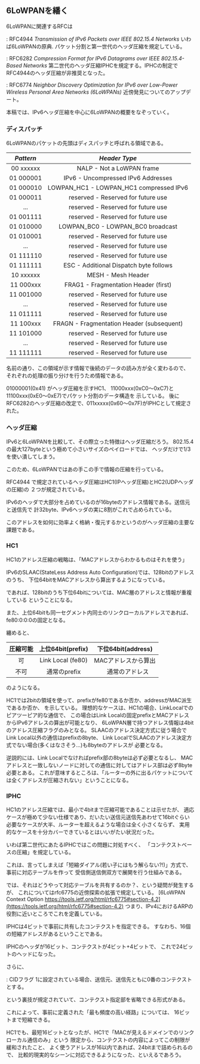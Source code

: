 
6LoWPANを繙く
------------

6LoWPANに関連するRFCは

: RFC4944
  _Transmission of IPv6 Packets over IEEE 802.15.4 Networks_
  いわば6LoWPANの原典. パケット分割と第一世代のヘッダ圧縮を規定している。

: RFC6282
  _Compression Format for IPv6 Datagrams over IEEE 802.15.4-Based Networks_
  第二世代のヘッダ圧縮IPHCを規定する。IPHCの制定でRFC4944のヘッダ圧縮が非推奨となった。

: RFC6774
  _Neighbor Discovery Optimization for IPv6 over Low-Power Wireless Personal Area Networks (6LoWPANs)_
  近傍発見についてのアップデート。


本稿では、IPv6ヘッダ圧縮を中心に6LoWPANの概要をなぞっていく。



### ディスパッチ

6LoWPANのパケットの先頭はディスパッチと呼ばれる領域である。


| *Pattern*  |               *Header Type*                   |
|:----------:|:---------------------------------------------:|
| 00  xxxxxx | NALP       - Not a LoWPAN frame               |
| 01  000001 | IPv6       - Uncompressed IPv6 Addresses      |
| 01  000010 | LOWPAN\_HC1 - LOWPAN\_HC1 compressed IPv6     |
| 01  000011 | reserved   - Reserved for future use          |
|   ...      | reserved   - Reserved for future use          |
| 01  001111 | reserved   - Reserved for future use          |
| 01  010000 | LOWPAN\_BC0 - LOWPAN\_BC0 broadcast           |
| 01  010001 | reserved   - Reserved for future use          |
|   ...      | reserved   - Reserved for future use          |
| 01  111110 | reserved   - Reserved for future use          |
| 01  111111 | ESC        - Additional Dispatch byte follows |
| 10  xxxxxx | MESH       - Mesh Header                      |
| 11  000xxx | FRAG1      - Fragmentation Header (first)     |
| 11  001000 | reserved   - Reserved for future use          |
|   ...      | reserved   - Reserved for future use          |
| 11  011111 | reserved   - Reserved for future use          |
| 11  100xxx | FRAGN      - Fragmentation Header (subsequent)|
| 11  101000 | reserved   - Reserved for future use          |
|   ...      | reserved   - Reserved for future use          |
| 11  111111 | reserved   - Reserved for future use          |

名前の通り、この領域が示す情報で後続のデータの読み方が全く変わるので、
それぞれの処理の振り分けを行うため情報である。

01000001(0x41) がヘッダ圧縮を示すHC1、
11000xxx(0xC0～0xC7)と11100xxx(0xE0～0xE7)でパケット分割のデータ構造を
示している。
後にRFC6282のヘッダ圧縮の改定で、011xxxxx(0x60～0x7F)がIPHCとして規定された。



### ヘッダ圧縮

IPv6と6LoWPANを比較して、その際立った特徴はヘッダ圧縮だろう。
802.15.4の最大127byteという極めて小さいサイズのペイロードでは、
ヘッダだけで1/3を使い潰してしまう。

このため、6LoWPANではあの手この手で情報の圧縮を行っている。


RFC4944 で規定されているヘッダ圧縮はHC1(IPヘッダ圧縮)とHC2(UDPヘッダの圧縮)の
２つが規定されている。

IPv6のヘッダで大部分を占めているのが16byteのアドレス情報である。送信元と送信先で
計32byte、IPv6ヘッダの実に8割がこれで占められている。

このアドレスを如何に効率よく格納・復元するかというのがヘッダ圧縮の主要な課題である。


### HC1

HC1のアドレス圧縮の戦略は、「MACアドレスからわかるものはそれを使う」

IPv6のSLAAC(StateLess Address Auto Configuration)では、128bitのアドレスのうち、
下位64bitをMACアドレスから算出するようになっている。

であれば、128bitのうち下位64bitについては、MAC層のアドレスと情報が重複している
ということになる。

また、上位64bitも同一セグメント内同士のリンクローカルアドレスであれば、
fe80:0:0:0の固定となる。

纏めると、


|圧縮可能|    上位64bit(prefix)   |  下位64bit(address)  |
|:------:|:----------------------:|:--------------------:|
|可      |  Link Local (fe80)     |   MACアドレスから算出|
|不可    |  通常のprefix          | 　通常のアドレス     |

のようになる。

HC1では2bitの領域を使って、prefixがfe80であるか否か、addressがMAC派生であるか否か、
を示している。
理想的なケースは、HC1の場合、LinkLocalでのピアツーピア的な通信で、
この場合はLink Localの固定prefixとMACアドレスからIPv6アドレスの算出が可能となり、
6LoWPAN層で持つアドレス情報は4bitのアドレス圧縮フラグのみとなる。
SLAACのアドレス決定方式に従う場合でLink Local以外の通信はprefixの8byte、
Link LocalでSLAACのアドレス決定方式でない場合(多くはなさそう…)も8byteのアドレスが
必要となる。


逆説的には、Link Localでなければprefix部の8byteは必ず必要となるし、
MACアドレスと一致しないノードに対しての通信に対してはアドレス部は必ず8byte必要とある。
これが意味するところは、「ルーターの外に出るパケットについては全くアドレスが圧縮されない」ということになる。


### IPHC

HC1のアドレス圧縮では、最小で4bitまで圧縮可能であることは示せたが、
適応ケースが極めて少ない仕様であり、だいたい送信元送信先あわせて16bitぐらい
必要なケースが大半、ルーターを超えるような場合は全く小さくならず、
実用的なケースを十分カバーできているとはいいがたい状況だった。

いわば第二世代にあたるIPHCではこの問題に対処すべく、
「コンテクストベースの圧縮」を規定している。

これは、言ってしまえば「短縮ダイアル(若い子にはもう解らない?!)」方式で、事前に対応テーブルを作って
受信側送信側双方で展開を行う仕組みである。

では、それはどうやって対応テーブルを共有するのか？、という疑問が発生するが、
これについてはrfc6775の近傍探索の拡張で規定している。
[6LoWPAN Context Option https://tools.ietf.org/html/rfc6775#section-4.2](https://tools.ietf.org/html/rfc6775#section-4.2)
つまり、IPv4におけるARPの役割に近いところでこれを定義している。

IPHCは4ビットで事前に共有したコンテクストを指定できる。
すなわち、16個の短縮アドレスがあるということである。

IPHCのヘッダが16ビット、コンテクストが4ビット+4ビットで、
これで24ビットのヘッドになった。

さらに、

: CIDフラグ
  1に設定されている場合、送信元、送信先ともに0番のコンテクストとする。

という裏技が規定されていて、コンテクスト指定部を省略できる形式がある。

これによって、事前に定義された「最も頻度の高い経路」については、
16ビットまで短縮できる。

HC1でも、最短16ビットとなったが、HC1で「MACが見えるドメインでのリンクローカル通信のみ」という
限定から、コンテクストの内容によってこの制限が緩和されたこと、
よく使うアドレスが16以内であれば、24bitまで詰められるので、
比較的現実的なシーンに対応できるようになった、といえるであろう。

